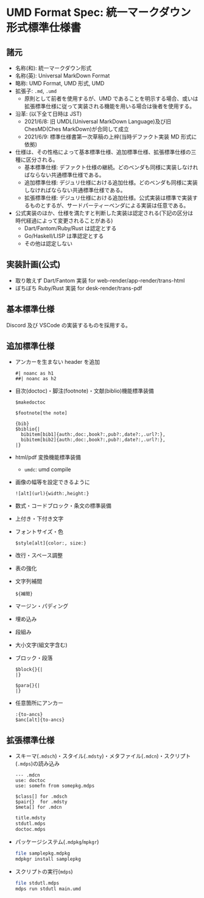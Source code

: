 # UMD Format Spec: 統一マークダウン形式標準仕様書

## 諸元

- 名称(和): 統一マークダウン形式
- 名称(英): Universal MarkDown Format
- 略称: UMD Format, UMD 形式, UMD
- 拡張子: `.md`, `.umd`
  - 原則として前者を使用するが、UMD であることを明示する場合、或いは拡張標準仕様に従って実装される機能を用いる場合は後者を使用する。
- 沿革: (以下全て日時は JST)
  - 2021/6/8: 旧 UMDL(Universal MarkDown Language)及び旧 ChesMD(Ches MarkDown)が合同して成立
  - 2021/6/9: 標準仕様書第一次草稿の上梓(当時デファクト実装 MD 形式に依拠)
- 仕様は、その性格によって基本標準仕様、追加標準仕様、拡張標準仕様の三種に区分される。
  - 基本標準仕様: デファクト仕様の継続。どのベンダも同様に実装しなければならない共通標準仕様である。
  - 追加標準仕様: デジュリ仕様における追加仕様。どのベンダも同様に実装しなければならない共通標準仕様である。
  - 拡張標準仕様: デジュリ仕様における追加仕様。公式実装は標準で実装するものとするが、サードパーティーベンダによる実装は任意である。
- 公式実装のほか、仕様を満たすと判断した実装は認定される(下記の区分は時代経過によって変更されることがある)
  - Dart/Fantom/Ruby/Rust は認定とする
  - Go/Haskell/LISP は準認定とする
  - その他は認定しない

## 実装計画(公式)

- 取り敢えず Dart/Fantom 実装 for web-render/app-render/trans-html
- ぼちぼち Ruby/Rust 実装 for desk-render/trans-pdf

## 基本標準仕様

Discord 及び VSCode の実装するものを採用する。

## 追加標準仕様

- アンカーを生まない header を追加

  ```umd
  #| noanc as h1
  ##| noanc as h2
  ```

- 目次(doctoc)・脚注(footnote)・文献(biblio)機能標準装備

  ```umd
  $makedoctoc

  $footnote[the note]

  {bib}
  $biblio{|
    bibitem[bib1]{auth:,doc:,book?:,pub?:,date?:,.url?:},
    bibitem[bib2]{auth:,doc:,book?:,pub?:,date?:,.url?:},
  |}
  ```

- html/pdf 変換機能標準装備
  - `umdc`: umd compile
- 画像の幅等を設定できるように

  ```umd
  ![alt](url){width:,height:}
  ```

- 数式・コードブロック・条文の標準装備
- 上付き・下付き文字
- フォントサイズ・色

  ```umd
  $style[alt]{color:, size:}
  ```

- 改行・スペース調整
- 表の強化
- 文字列補間

  ```umd
  ${補間}
  ```

- マージン・パディング
- 埋め込み
- 段組み
- 大小文字(組文字含む)
- ブロック・段落

  ```umd
  $block{}{|
  |}

  $para{}{|
  |}
  ```

- 任意箇所にアンカー

  ```umd
  :{to-ancs}
  $anc[alt]{to-ancs}
  ```

## 拡張標準仕様

- スキーマ(`.mdsch`)・スタイル(`.mdsty`)・メタファイル(`.mdcn`)・スクリプト(`.mdps`)の読み込み

  ```umd
  --- .mdcn
  use: doctoc
  use: somefn from somepkg.mdps
  ```

  ```umd
  $class[] for .mdsch
  $pair{}  for .mdsty
  $meta[] for .mdcn
  ```

  ```sh
  title.mdsty
  stdutl.mdps
  doctoc.mdps
  ```

- パッケージシステム(`.mdpkg`/`mpkgr`)

  ```sh
  file samplepkg.mdpkg
  mdpkgr install samplepkg
  ```

- スクリプトの実行(`mdps`)

  ```sh
  file stdutl.mdps
  mdps run stdutl main.umd
  ```
